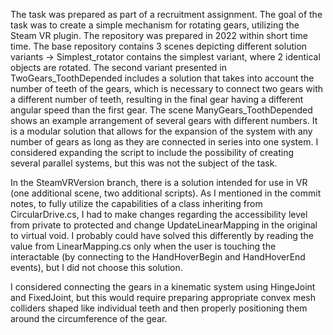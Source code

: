 The task was prepared as part of a recruitment assignment. The goal of the task was to create a simple mechanism for rotating gears, utilizing the Steam VR plugin. The repository was prepared in 2022 within short time time. 
The base repository contains 3 scenes depicting different solution variants -> Simplest_rotator contains the simplest variant, where 2 identical objects are rotated. 
The second variant presented in TwoGears_ToothDepended includes a solution that takes into account the number of teeth of the gears, which is necessary to connect two gears with a different number of teeth, resulting in the final gear having a different angular speed than the first gear. 
The scene ManyGears_ToothDepended shows an example arrangement of several gears with different numbers. It is a modular solution that allows for the expansion of the system with any number of gears as long as they are connected in series into one system. I considered expanding the script to include the possibility of creating several parallel systems, but this was not the subject of the task.

In the SteamVRVersion branch, there is a solution intended for use in VR (one additional scene, two additional scripts). As I mentioned in the commit notes, to fully utilize the capabilities of a class inheriting from CircularDrive.cs, I had to make changes regarding the accessibility level from private to protected and change UpdateLinearMapping in the original to virtual void. I probably could have solved this differently by reading the value from LinearMapping.cs only when the user is touching the interactable (by connecting to the HandHoverBegin and HandHoverEnd events), but I did not choose this solution.

I considered connecting the gears in a kinematic system using HingeJoint and FixedJoint, but this would require preparing appropriate convex mesh colliders shaped like individual teeth and then properly positioning them around the circumference of the gear.
